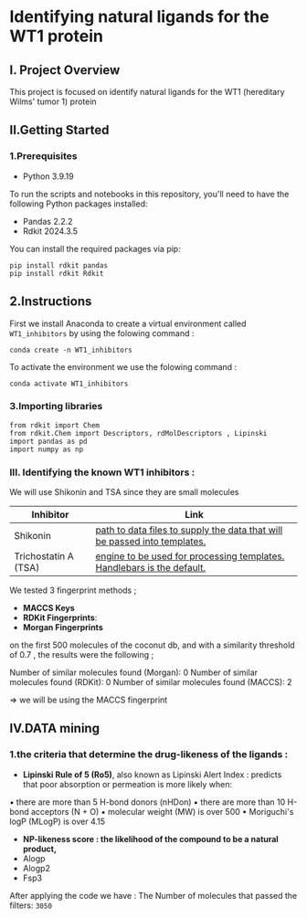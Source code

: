 # Identifying natural ligands for the WT1 protein

## I. Project Overview
This project is focused on identify natural ligands for the WT1 (hereditary Wilms' tumor 1) protein

## II.Getting Started
### 1.Prerequisites
- Python 3.9.19
  
To run the scripts and notebooks in this repository, you'll need to have the following Python packages installed:

- Pandas 2.2.2
- Rdkit 2024.3.5

You can install the required packages via pip:
```
pip install rdkit pandas
pip install rdkit Rdkit
```
## 2.Instructions
First we install Anaconda to create a virtual environment called `WT1_inhibitors` by using the folowing command :
```
conda create -n WT1_inhibitors
```
To activate the environment we use the folowing command :
```
conda activate WT1_inhibitors
```
### 3.Importing libraries
```
from rdkit import Chem
from rdkit.Chem import Descriptors, rdMolDescriptors , Lipinski
import pandas as pd
import numpy as np
```
### III. Identifying the known WT1 inhibitors : 

 We will use Shikonin and TSA since they are small molecules 
 
| Inhibitor | Link |
| ------ | ----------- |
| Shikonin   | [path to data files to supply the data that will be passed into templates.](https://pubmed.ncbi.nlm.nih.gov/36500358/ ) |
| Trichostatin A (TSA) | [engine to be used for processing templates. Handlebars is the default.](https://pubmed.ncbi.nlm.nih.gov/18535006/) |

We tested 3 fingerprint methods ; 

- **MACCS Keys**
- **RDKit Fingerprints**:
- **Morgan Fingerprints**

on the first 500 molecules of the coconut db, and with a similarity threshold of 0.7 , the results were the following ; 

Number of similar molecules found (Morgan): 0
Number of similar molecules found (RDKit): 0
Number of similar molecules found (MACCS): 2

⇒ we will be using the MACCS fingerprint

## IV.DATA mining 

### 1.the criteria that determine the drug-likeness of the ligands :

- **Lipinski Rule of 5 (Ro5)**, also known as Lipinski Alert Index : 
predicts that poor absorption or permeation is more likely when:

▪	there are more than 5 H-bond donors (nHDon)
▪	there are more than 10 H-bond acceptors (N + O)
▪	molecular weight (MW) is over 500
▪	Moriguchi's logP (MLogP) is over 4.15

- **NP-likeness score : 
the likelihood of the compound to be a natural product,**
- Alogp
- Alogp2
- Fsp3

After applying the code we have :
The Number of molecules that passed the filters: `3050`

